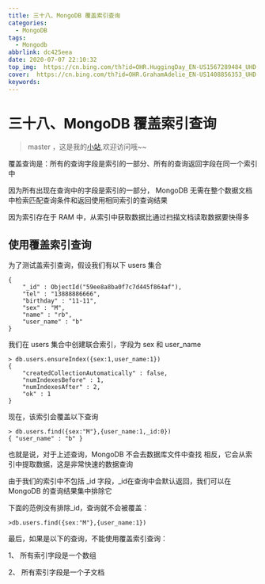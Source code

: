 ```yaml
---
title: 三十八、MongoDB 覆盖索引查询
categories:
  - MongoDB
tags:
  - Mongodb
abbrlink: dc425eea
date: 2020-07-07 22:10:32
top_img:  https://cn.bing.com/th?id=OHR.HuggingDay_EN-US1567289484_UHD.jpg
cover:  https://cn.bing.com/th?id=OHR.GrahamAdelie_EN-US1408856353_UHD.jpg
keywords:  
---
```

# 三十八、MongoDB 覆盖索引查询
> master ，这是我的[小站](https://www.tryrun.top),欢迎访问哦~~

覆盖查询是：所有的查询字段是索引的一部分、所有的查询返回字段在同一个索引中

因为所有出现在查询中的字段是索引的一部分， MongoDB 无需在整个数据文档中检索匹配查询条件和返回使用相同索引的查询结果

因为索引存在于 RAM 中，从索引中获取数据比通过扫描文档读取数据要快得多

## 使用覆盖索引查询

为了测试盖索引查询，假设我们有以下 users 集合

```
{
    "_id" : ObjectId("59ee8a8ba0f7c7d445f864af"),
    "tel" : "13888886666",
    "birthday" : "11-11",
    "sex" : "M",
    "name" : "rb",
    "user_name" : "b"
}
```

我们在 users 集合中创建联合索引，字段为 sex 和 user_name

```
> db.users.ensureIndex({sex:1,user_name:1})
{
    "createdCollectionAutomatically" : false,
    "numIndexesBefore" : 1,
    "numIndexesAfter" : 2,
    "ok" : 1
}
```

现在，该索引会覆盖以下查询

```
> db.users.find({sex:"M"},{user_name:1,_id:0})
{ "user_name" : "b" }
```

也就是说，对于上述查询，MongoDB 不会去数据库文件中查找
相反，它会从索引中提取数据，这是非常快速的数据查询

由于我们的索引中不包括 _id 字段，_id在查询中会默认返回，我们可以在 MongoDB 的查询结果集中排除它

下面的范例没有排除_id，查询就不会被覆盖：

```
>db.users.find({sex:"M"},{user_name:1})
```

最后，如果是以下的查询，不能使用覆盖索引查询：

1、 所有索引字段是一个数组

2、 所有索引字段是一个子文档